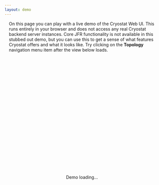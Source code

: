 ```yaml
---
layout: demo
---
```


<div style="margin: 0px 1em 2em 1em;">
On this page you can play with a live demo of the Cryostat Web UI. This runs entirely in your browser and does not access any real Cryostat backend server instances.
Core JFR functionality is not available in this stubbed out demo, but you can use this to get a sense of what features Cryostat offers and what it looks like.
Try clicking on the <b>Topology</b> navigation menu item after the view below loads.
</div>

<div style="position: relative;">
  <div
    id="loading"
    style="position: absolute; left: 0; top: 0; width: 100%; height: 100%; align-items: center; display: flex; justify-content: center">
      Demo loading...
  </div>
  <iframe
    id="demo-frame"
    src="{{ "/assets/demo/site/index.html" | relative_url }}"
    style="opacity: 0; max-width: initial !important; width: 99%; height: 54em; margin: 0px 10px 0px 10px; border: none">
  </iframe>
</div>
<script>
    var loading = document.getElementById("loading");
    var frame = document.getElementById("demo-frame");
    frame.addEventListener("load", function() {
        loading.style.display = "none";
        frame.style.opacity = 1;
    });
</script>
